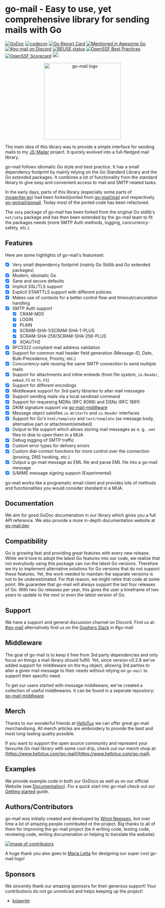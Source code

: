 <!--
SPDX-FileCopyrightText: 2022-2023 The go-mail Authors

SPDX-License-Identifier: MIT
-->

# go-mail - Easy to use, yet comprehensive library for sending mails with Go

[![GoDoc](https://godoc.org/github.com/wneessen/go-mail?status.svg)](https://pkg.go.dev/github.com/wneessen/go-mail)
[![codecov](https://codecov.io/gh/wneessen/go-mail/branch/main/graph/badge.svg?token=37KWJV03MR)](https://codecov.io/gh/wneessen/go-mail) 
[![Go Report Card](https://goreportcard.com/badge/github.com/wneessen/go-mail)](https://goreportcard.com/report/github.com/wneessen/go-mail) 
[![Mentioned in Awesome Go](https://awesome.re/mentioned-badge-flat.svg)](https://github.com/avelino/awesome-go)
[![#go-mail on Discord](https://img.shields.io/badge/Discord-%23go%E2%80%93mail-blue.svg)](https://discord.gg/ysQXkaccXk) 
[![REUSE status](https://api.reuse.software/badge/github.com/wneessen/go-mail)](https://api.reuse.software/info/github.com/wneessen/go-mail)
[![OpenSSF Best Practices](https://www.bestpractices.dev/projects/8701/badge)](https://www.bestpractices.dev/projects/8701)
[![OpenSSF Scorecard](https://api.securityscorecards.dev/projects/github.com/wneessen/go-mail/badge)](https://securityscorecards.dev/viewer/?uri=github.com/wneessen/go-mail)
<a href="https://ko-fi.com/D1D24V9IX"><img src="https://uploads-ssl.webflow.com/5c14e387dab576fe667689cf/5cbed8a4ae2b88347c06c923_BuyMeACoffee_blue.png" height="20" alt="buy ma a coffee"></a>

<p style="text-align: center"><img src="./assets/gopher2.svg" width="250" alt="go-mail logo"/></p>

The main idea of this library was to provide a simple interface for sending mails to
my [JS-Mailer](https://github.com/wneessen/js-mailer) project. It quickly evolved into a full-fledged mail library.

go-mail follows idiomatic Go style and best practice. It has a small dependency footprint by mainly relying on the
Go Standard Library and the Go extended packages. It combines a lot of functionality from the standard library to 
give easy and convenient access to mail and SMTP related tasks.

In the early days, parts of this library (especially some parts of [msgwriter.go](msgwriter.go)) had been 
forked/ported from [go-mail/mail](https://github.com/go-mail/mail) and respectively [go-gomail/gomail](https://github.com/go-gomail/gomail). Today
most of the ported code has been refactored.

The `smtp` package of go-mail has been forked from the original Go stdlib's `net/smtp` package and has then been extended 
by the go-mail team to fit the packages needs (more SMTP Auth methods, logging, concurrency-safety, etc.).

## Features

Here are some highlights of go-mail's featureset:

* [X] Very small dependency footprint (mainly Go Stdlib and Go extended packages)
* [X] Modern, idiomatic Go
* [X] Sane and secure defaults
* [X] Implicit SSL/TLS support
* [X] Explicit STARTTLS support with different policies
* [X] Makes use of contexts for a better control flow and timeout/cancelation handling
* [X] SMTP Auth support
  * [X] CRAM-MD5
  * [X] LOGIN
  * [X] PLAIN
  * [X] SCRAM-SHA-1/SCRAM-SHA-1-PLUS
  * [X] SCRAM-SHA-256/SCRAM-SHA-256-PLUS
  * [X] XOAUTH2
* [X] RFC5322 compliant mail address validation
* [X] Support for common mail header field generation (Message-ID, Date, Bulk-Precedence, Priority, etc.)
* [X] Concurrency-safe reusing the same SMTP connection to send multiple mails
* [X] Support for attachments and inline embeds (from file system, `io.Reader`, `embed.FS` or `fs.FS`)
* [X] Support for different encodings
* [X] Middleware support for 3rd-party libraries to alter mail messages
* [X] Support sending mails via a local sendmail command
* [X] Support for requestng MDNs (RFC 8098) and DSNs (RFC 1891)
* [X] DKIM signature support via [go-mail-middlware](https://github.com/wneessen/go-mail-middleware)
* [X] Message object satisfies `io.WriterTo` and `io.Reader` interfaces
* [X] Support for Go's `html/template` and `text/template` (as message body, alternative part or attachment/emebed)
* [X] Output to file support which allows storing mail messages as e. g. `.eml` files to disk to open them in a MUA
* [X] Debug logging of SMTP traffic
* [X] Custom error types for delivery errors
* [X] Custom dial-context functions for more control over the connection (proxing, DNS hooking, etc.)
* [X] Output a go-mail message as EML file and parse EML file into a go-mail message
* [X] S/MIME message signing support (Experimental)

go-mail works like a programatic email client and provides lots of methods and functionalities you would consider
standard in a MUA.

## Documentation
We aim for good GoDoc documenation in our library which gives you a full API reference. We also provide a more in-depth 
documentation website at [go-mail.dev](https://go-mail.dev)

## Compatibility

Go is growing fast and providing great features with every new release. While we'd love to adopt the latest Go features
into our code, we realize that not everybody using this package can run the latest Go versions. Therefore we try to
implement alternative solutions for Go versions that do not support these features. Yet, the work needed to maintain
the separate versions is not to be underestimated. For that reason, we might retire that code at some point. 
We guarantee that go-mail will always support the last four releases of Go. With two Go releases per year, this gives
the user a timeframe of two years to update to the next or even the latest version of Go.

## Support
We have a support and general discussion channel on Discord. Find us at: [#go-mail](https://discord.gg/dbfQyC4s) alternatively find us
on the [Gophers Slack](https://gophers.slack.com) in #go-mail

## Middleware
The goal of go-mail is to keep it free from 3rd party dependencies and only focus on things a mail library should
fulfill. Yet, since version v0.2.8 we've added support for middleware on the `Msg` object, allowing 3rd parties to
alter a given mail message to their needs without relying on `go-mail` to support their specific need.

To get our users started with message middleware, we've created a collection of useful middlewares. It can be 
found in a seperate repository: [go-mail-middlware](https://github.com/wneessen/go-mail-middleware).

## Merch
Thanks to our wonderful friends at [HelloTux](https://www.hellotux.com) we can offer great go-mail merchandising. All merch articles are embroidery 
to provide the best and most long-lasting quality possible.

If you want to support the open source community and represent your favourite Go mail library with some cool drip, check out our merch shop at: 
[https://www.hellotux.com/go-mail](https://www.hellotux.com/go-mail).

## Examples

We provide example code in both our GoDocs as well as on our official Website (see [Documentation](#documentation)). For a quick start into go-mail
check out our [Getting started](https://go-mail.dev/getting-started/introduction/) guide.

## Authors/Contributors
go-mail was initially created and developed by [Winni Neessen](https://github.com/wneessen/), but over time a lot of amazing people 
contributed ot the project. Big thanks to all of them for improving the go-mail project (be it writing code, testing
code, reviewing code, writing documenation or helping to translate the website):

<a href="https://github.com/wneessen/go-mail/graphs/contributors">
  <img alt="image of contributors" src="https://contrib.rocks/image?repo=wneessen/go-mail" />
</a>

A huge thank you also goes to [Maria Letta](https://github.com/MariaLetta) for designing our super cool go-mail logo!

## Sponsors
We sincerely thank our amazing sponsors for their generous support! Your contributions do not go unnoticed and helps
keeping up the project!

* [kolaente](https://github.com/kolaente)
